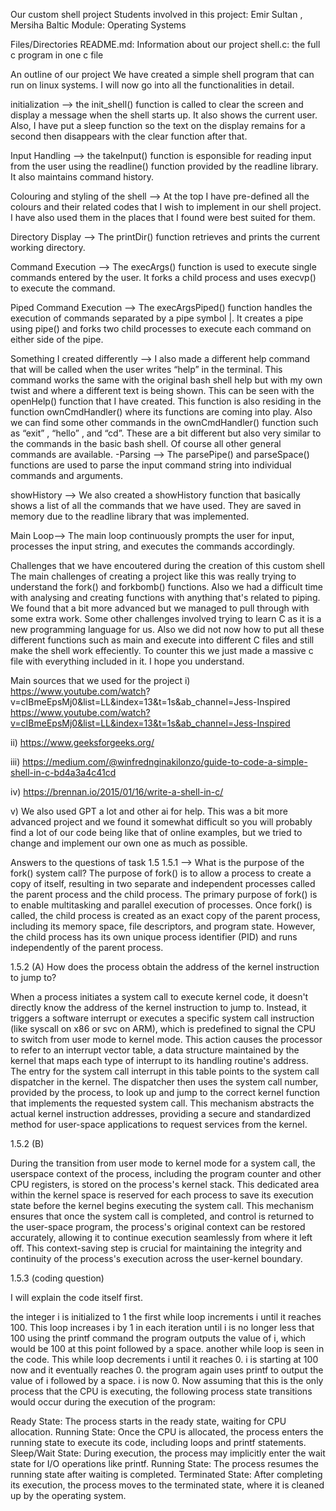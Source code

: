 Our custom shell project
Students involved in this project: Emir Sultan , Mersiha Baltic
Module: Operating Systems

Files/Directories
README.md: Information about our project
shell.c: the full c program in one c file

An outline of our project
We have created a simple shell program that can run on linux systems. I will now go into all the functionalities in detail.

initialization --> the init_shell() function is called to clear the screen and display a message when the shell starts up. It also shows the current user. Also, I have put a sleep function so the text on the display remains for a second then disappears with the clear function after that.

Input Handling --> the takeInput() function is esponsible for reading input from the user using the readline() function provided by the readline library. It also maintains command history.

Colouring and styling of the shell --> At the top I have pre-defined all the colours and their related codes that I wish to implement in our shell project. I have also used them in the places that I found were best suited for them.

Directory Display --> The printDir() function retrieves and prints the current working directory.

Command Execution --> The execArgs() function is used to execute single commands entered by the user. It forks a child process and uses execvp() to execute the command.

Piped Command Execution --> The execArgsPiped() function handles the execution of commands separated by a pipe symbol |. It creates a pipe using pipe() and forks two child processes to execute each command on either side of the pipe.

Something I created differently --> I also made a different help command that will be called when the user writes “help” in the terminal. This command works the same with the original bash shell help but with my own twist and where a different text is being shown. This can be seen with the openHelp() function that I have created. This function is also residing in the function ownCmdHandler() where its functions are coming into play. Also we can find some other commands in the ownCmdHandler() function such as “exit” , “hello” , and “cd”. These are a bit different but also very similar to the commands in the basic bash shell. Of course all other general commands are available.
-Parsing --> The parsePipe() and parseSpace() functions are used to parse the input command string into individual commands and arguments.

showHistory --> We also created a showHistory function that basically shows a list of all the commands that we have used. They are saved in memory due to the readline library that was implemented.

Main Loop--> The main loop continuously prompts the user for input, processes the input string, and executes the commands accordingly.

Challenges that we have encoutered during the creation of this custom shell
The main challenges of creating a project like this was really trying to understand the fork() and forkbomb() functions. Also we had a difficult time with analysing and creating functions with anything that's related to piping. We found that a bit more advanced but we managed to pull through with some extra work. Some other challenges involved trying to learn C as it is a new programming language for us. Also we did not now how to put all these different functions such as main and execute into different C files and still make the shell work effeciently. To counter this we just made a massive c file with everything included in it. I hope you understand.

Main sources that we used for the project
i) https://www.youtube.com/watch?
v=cIBmeEpsMj0&list=LL&index=13&t=1s&ab_channel=Jess-Inspired https://www.youtube.com/watch?v=cIBmeEpsMj0&list=LL&index=13&t=1s&ab_channel=Jess-Inspired

ii) https://www.geeksforgeeks.org/

iii) https://medium.com/@winfrednginakilonzo/guide-to-code-a-simple-shell-in-c-bd4a3a4c41cd

iv) https://brennan.io/2015/01/16/write-a-shell-in-c/

v) We also used GPT a lot and other ai for help. This was a bit more advanced project and we found it somewhat difficult so you will probably find a lot of our code being like that of online examples, but we tried to change and implement our own one as much as possible.

Answers to the questions of task 1.5
1.5.1 --> What is the purpose of the fork() system call?
The purpose of fork() is to allow a process to create a copy of itself, resulting in two separate and independent processes called the parent process and the child process. The primary purpose of fork() is to enable multitasking and parallel execution of processes. Once fork() is called, the child process is created as an exact copy of the parent process, including its memory space, file descriptors, and program state. However, the child process has its own unique process identifier (PID) and runs independently of the parent process.

1.5.2 (A) How does the process obtain the address of the kernel instruction to jump to?

When a process initiates a system call to execute kernel code, it doesn't directly know the address of the kernel instruction to jump to. Instead, it triggers a software interrupt or executes a specific system call instruction (like syscall on x86 or svc on ARM), which is predefined to signal the CPU to switch from user mode to kernel mode. This action causes the processor to refer to an interrupt vector table, a data structure maintained by the kernel that maps each type of interrupt to its handling routine's address. The entry for the system call interrupt in this table points to the system call dispatcher in the kernel. The dispatcher then uses the system call number, provided by the process, to look up and jump to the correct kernel function that implements the requested system call. This mechanism abstracts the actual kernel instruction addresses, providing a secure and standardized method for user-space applications to request services from the kernel.

1.5.2 (B)

During the transition from user mode to kernel mode for a system call, the userspace context of the process, including the program counter and other CPU registers, is stored on the process's kernel stack. This dedicated area within the kernel space is reserved for each process to save its execution state before the kernel begins executing the system call. This mechanism ensures that once the system call is completed, and control is returned to the user-space program, the process's original context can be restored accurately, allowing it to continue execution seamlessly from where it left off. This context-saving step is crucial for maintaining the integrity and continuity of the process's execution across the user-kernel boundary.

1.5.3 (coding question)

I will explain the code itself first.

the integer i is initialized to 1
the first while loop increments i until it reaches 100. This loop increases i by 1 in each iteration until i is no longer less that 100
using the printf command the program outputs the value of i, which would be 100 at this point followed by a space.
another while loop is seen in the code. This while loop decrements i until it reaches 0. i is starting at 100 now and it eventually reaches 0.
the program again uses printf to output the value of i followed by a space. i is now 0.
Now assuming that this is the only process that the CPU is executing, the following process state transitions would occur during the execution of the program:

Ready State: The process starts in the ready state, waiting for CPU allocation.
Running State: Once the CPU is allocated, the process enters the running state to execute its code, including loops and printf statements.
Sleep/Wait State: During execution, the process may implicitly enter the wait state for I/O operations like printf.
Running State: The process resumes the running state after waiting is completed.
Terminated State: After completing its execution, the process moves to the terminated state, where it is cleaned up by the operating system.
